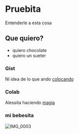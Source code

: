# Pruebita
Entenderle a esta cosa


## Que quiero?
* quiero chocolate
* quiero un sueter 

### Gist

Ni idea de lo que ando [colocando](https://gist.github.com/cannataale/22aafff16ee771f15bded0db815361c5) 


### Colab

Alessita haciendo [magia](https://github.com/cannataale/Pruebita/blob/7e0a9528d3644bcd13966bd9818cdc81a1756974/Sepa_lo_que_hagox2.ipynb) 

### mi bebesita

![IMG_0003](https://github.com/cannataale/Pruebita/assets/149589496/206d6ea9-7e88-4e73-a4cd-d32ded4b8127)

